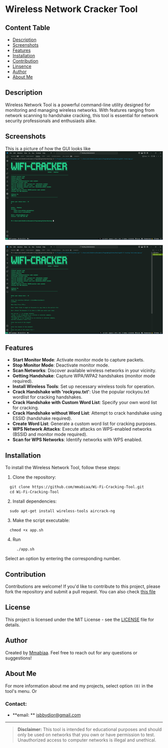 # Wireless Network Cracker Tool

## Content Table
- [Description](#description)
- [Screenshots](#screenshots)
- [Features](#features)
- [Installation](#installation)
- [Contribution](#contribution)
- [Linsence](#linsence)
- [Author](#author)
- [About Me](#about)




## Description

Wireless Network Tool is a powerful command-line utility designed for monitoring and managing wireless networks. With features ranging from network scanning to handshake cracking, this tool is essential for network security professionals and enthusiasts alike.
## Screenshots
This is a picture of how the GUI looks like
![view](https://github.com/Mmabiaa/Wi-Fi-Cracking-Tool/blob/main/screenshots/Screenshot%20(22).png)


![view](https://github.com/Mmabiaa/Wi-Fi-Cracking-Tool/blob/main/screenshots/Screenshot%20(23).png)

## Features

- **Start Monitor Mode**: Activate monitor mode to capture packets.
- **Stop Monitor Mode**: Deactivate monitor mode.
- **Scan Networks**: Discover available wireless networks in your vicinity.
- **Getting Handshake**: Capture WPA/WPA2 handshakes (monitor mode required).
- **Install Wireless Tools**: Set up necessary wireless tools for operation.
- **Crack Handshake with 'rockyou.txt'**: Use the popular rockyou.txt wordlist for cracking handshakes.
- **Crack Handshake with Custom Word List**: Specify your own word list for cracking.
- **Crack Handshake without Word List**: Attempt to crack handshake using ESSID (handshake required).
- **Create Word List**: Generate a custom word list for cracking purposes.
- **WPS Network Attacks**: Execute attacks on WPS-enabled networks (BSSID and monitor mode required).
- **Scan for WPS Networks**: Identify networks with WPS enabled.

## Installation

To install the Wireless Network Tool, follow these steps:

1. Clone the repository:
```
  git clone https://github.com/mmabiaa/Wi-Fi-Cracking-Tool.git
  cd Wi-Fi-Cracking-Tool
```

2. Install dependencies:
```
  sudo apt-get install wireless-tools aircrack-ng
```

3. Make the script executable:
```
  chmod +x app.sh
```
4. Run
```
     ./app.sh
```


Select an option by entering the corresponding number.

## Contribution

Contributions are welcome! If you'd like to contribute to this project, please fork the repository and submit a pull request.
You can also check [this file](https://github.com/Mmabiaa/Wi-Fi-Cracking-Tool/blob/main/CONTRIBUTION.md)

## License

This project is licensed under the MIT License - see the [LICENSE](LICENSE) file for details.

## Author

Created by [Mmabiaa](https://github.com/mmabiaa). Feel free to reach out for any questions or suggestions!

## About Me

For more information about me and my projects, select option `(0)` in the tool's menu.
Or
### Contact:
- **email: ** isbbydior@gmail.com

---

> **Disclaimer:** This tool is intended for educational purposes and should only be used on networks that you own or have permission to test. Unauthorized access to computer networks is illegal and unethical.

